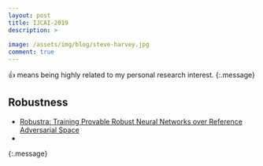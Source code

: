 ```yaml
---
layout: post
title: IJCAI-2019
description: >
  
image: /assets/img/blog/steve-harvey.jpg
comment: true
---
```


:+1: means being highly related to my personal research interest. 
{:.message}



## Robustness
* [Robustra: Training Provable Robust Neural Networks
over Reference Adversarial Space](https://www.ijcai.org/Proceedings/2019/0654.pdf)
* 
{:.message}




